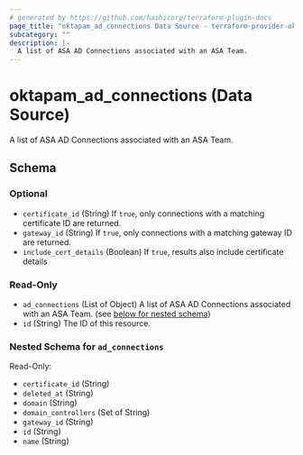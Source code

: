 ```yaml
---
# generated by https://github.com/hashicorp/terraform-plugin-docs
page_title: "oktapam_ad_connections Data Source - terraform-provider-oktapam"
subcategory: ""
description: |-
  A list of ASA AD Connections associated with an ASA Team.
---
```


# oktapam_ad_connections (Data Source)

A list of ASA AD Connections associated with an ASA Team.



<!-- schema generated by tfplugindocs -->
## Schema

### Optional

- `certificate_id` (String) If `true`, only connections with a matching certificate ID are returned.
- `gateway_id` (String) If `true`, only connections with a matching gateway ID are returned.
- `include_cert_details` (Boolean) If `true`, results also include certificate details

### Read-Only

- `ad_connections` (List of Object) A list of ASA AD Connections associated with an ASA Team. (see [below for nested schema](#nestedatt--ad_connections))
- `id` (String) The ID of this resource.

<a id="nestedatt--ad_connections"></a>
### Nested Schema for `ad_connections`

Read-Only:

- `certificate_id` (String)
- `deleted_at` (String)
- `domain` (String)
- `domain_controllers` (Set of String)
- `gateway_id` (String)
- `id` (String)
- `name` (String)


